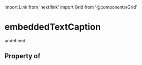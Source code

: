 import Link from 'next/link'
import Grid from '@components/Grid'

# embeddedTextCaption

undefined

## Property of



